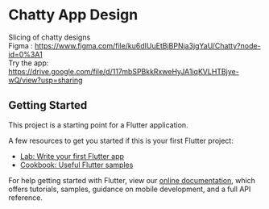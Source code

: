 # Chatty App Design

Slicing of chatty designs <br>
Figma : https://www.figma.com/file/ku6dIUuEtBjBPNja3jgYaU/Chatty?node-id=0%3A1 <br>
Try the app: <br>
https://drive.google.com/file/d/117mbSPBkkRxweHyJA1iqKVLHTBjye-wQ/view?usp=sharing

## Getting Started

This project is a starting point for a Flutter application.

A few resources to get you started if this is your first Flutter project:

- [Lab: Write your first Flutter app](https://flutter.dev/docs/get-started/codelab)
- [Cookbook: Useful Flutter samples](https://flutter.dev/docs/cookbook)

For help getting started with Flutter, view our
[online documentation](https://flutter.dev/docs), which offers tutorials,
samples, guidance on mobile development, and a full API reference.
